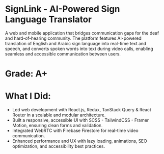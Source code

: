 # SignLink - AI-Powered Sign Language Translator
A web and mobile application that bridges communication gaps for the deaf and hard-of-hearing community. The platform features AI-powered translation of English and Arabic sign language into real-time text and speech, and converts spoken words into text during video calls, enabling seamless and accessible communication between users.

# Grade: A+

# What I Did:
- Led web development with React.js, Redux, TanStack Query & React Router in a scalable and modular architecture.
- Built a responsive, accessible UI with SCSS - TailwindCSS - Framer Motion, ensuring clean forms and validation.
- Integrated WebRTC with Firebase Firestore for real-time video communication.
- Enhanced performance and UX with lazy loading, animations, SEO optimization, and accessibility best practices.

